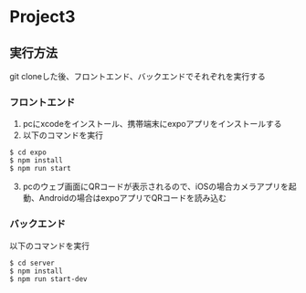 # Project3

## 実行方法

git cloneした後、フロントエンド、バックエンドでそれぞれを実行する

### フロントエンド

1. pcにxcodeをインストール、携帯端末にexpoアプリをインストールする
2. 以下のコマンドを実行

```
$ cd expo
$ npm install
$ npm run start
```

3. pcのウェブ画面にQRコードが表示されるので、iOSの場合カメラアプリを起動、Androidの場合はexpoアプリでQRコードを読み込む

### バックエンド

以下のコマンドを実行

```
$ cd server
$ npm install
$ npm run start-dev
```